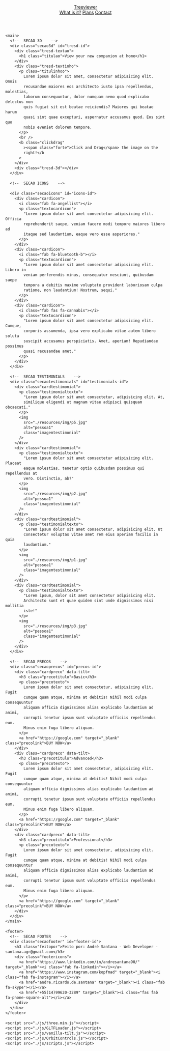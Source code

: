 <!DOCTYPE html>
<html lang="en">
  <head>
    <meta charset="UTF-8" />
    <meta http-equiv="X-UA-Compatible" content="IE=edge" />
    <meta name="viewport" content="width=device-width, initial-scale=1.0" />
    <title>Treeviewer</title>
    <link rel="stylesheet" href="./css/desktop-style.css" />
    <script
      src="https://kit.fontawesome.com/581209d11c.js"
      crossorigin="anonymous"
    ></script>
  </head>
  <body>
    <header>
      <div class="secaocabecalho">
        <div class="hero">
          <a class="cabecalhotexto tree" href="#">Treeviewer</a>
        </div>
        <div class="links">
          <a class="cabecalhotexto" href="#icons-id">What is it?</a>
          <a class="cabecalhotexto" href="#precos-id">Plans</a>
          <a class="cabecalhotexto" href="#footer-id">Contact</a>
        </div>
      </div>
    </header>

    <main>
      <!--  SECAO 3D    -->
      <div class="secao3d" id="tresd-id">
        <div class="tresd-textao">
          <h1 class="titulao">View your new companion at home</h1>
        </div>
        <div class="tresd-textinho">
          <p class="titulinhoo">
            Lorem ipsum dolor sit amet, consectetur adipisicing elit. Omnis
            recusandae maiores eos architecto iusto ipsa repellendus, molestias,
            laborum consequuntur, dolor numquam nemo quod explicabo delectus non
            quis fugiat sit est beatae reiciendis? Maiores qui beatae harum
            quasi sint quae excepturi, aspernatur accusamus quod. Eos sint quo
            nobis eveniet dolorem tempore.
          </p>
          <br />
          <b class="clickdrag"
            ><span class="forte">Click and Drag</span> the image on the
            right!</b
          >
        </div>
        <div class="tresd-3d"></div>
      </div>

      <!--  SECAO ICONS    -->

      <div class="secaoicons" id="icons-id">
        <div class="cardicon">
          <i class="fab fa-angellist"></i>
          <p class="textocardicon">
            "Lorem ipsum dolor sit amet consectetur adipisicing elit. Officia
            reprehenderit saepe, veniam facere modi tempore maiores libero ad
            itaque sed laudantium, eaque vero esse asperiores."
          </p>
        </div>
        <div class="cardicon">
          <i class="fab fa-bluetooth-b"></i>
          <p class="textocardicon">
            "Lorem ipsum dolor sit amet consectetur adipisicing elit. Libero in
            veniam perferendis minus, consequatur nesciunt, quibusdam saepe
            tempora a debitis maxime voluptate provident laboriosam culpa
            ratione, non laudantium! Nostrum, sequi."
          </p>
        </div>
        <div class="cardicon">
          <i class="fab fas fa-cannabis"></i>
          <p class="textocardicon">
            "Lorem ipsum dolor sit amet consectetur adipisicing elit. Cumque,
            corporis assumenda, ipsa vero explicabo vitae autem libero soluta
            suscipit accusamus perspiciatis. Amet, aperiam! Repudiandae possimus
            quasi recusandae amet."
          </p>
        </div>
      </div>

      <!--  SECAO TESTIMONIALS    -->
      <div class="secaotestimonials" id="testimonials-id">
        <div class="cardtestimonial">
          <p class="testimonialtexto">
            "Lorem ipsum dolor sit amet consectetur, adipisicing elit. At,
            similique eligendi ut magnam vitae adipisci quisquam obcaecati."
          </p>
          <img
            src="./resources/img/p5.jpg"
            alt="pessoa1"
            class="imagemtestimonial"
          />
        </div>
        <div class="cardtestimonial">
          <p class="testimonialtexto">
            "Lorem ipsum dolor sit amet consectetur adipisicing elit. Placeat
            eaque molestias, tenetur optio quibusdam possimus qui repellendus at
            vero. Distinctio, ab?"
          </p>
          <img
            src="./resources/img/p2.jpg"
            alt="pessoa1"
            class="imagemtestimonial"
          />
        </div>
        <div class="cardtestimonial">
          <p class="testimonialtexto">
            "Lorem ipsum dolor sit amet consectetur, adipisicing elit. Ut
            consectetur voluptas vitae amet rem eius aperiam facilis in quia
            laudantium."
          </p>
          <img
            src="./resources/img/p1.jpg"
            alt="pessoa1"
            class="imagemtestimonial"
          />
        </div>
        <div class="cardtestimonial">
          <p class="testimonialtexto">
            "Lorem ipsum, dolor sit amet consectetur adipisicing elit.
            Architecto sunt et quae quidem sint unde dignissimos nisi mollitia
            iste!"
          </p>
          <img
            src="./resources/img/p3.jpg"
            alt="pessoa1"
            class="imagemtestimonial"
          />
        </div>
      </div>

      <!--  SECAO PRECOS    -->
      <div class="secaoprecos" id="precos-id">
        <div class="cardpreco" data-tilt>
          <h3 class="precotitulo">Basic</h3>
          <p class="precotexto">
            Lorem ipsum dolor sit amet consectetur, adipisicing elit. Fugit
            cumque quam atque, minima at debitis! Nihil modi culpa consequuntur
            aliquam officia dignissimos alias explicabo laudantium ad animi,
            corrupti tenetur ipsum sunt voluptate officiis repellendus eum.
            Minus enim fuga libero aliquam.
          </p>
          <a href="https://google.com" target="_blank" class="precolink">BUY NOW</a>
        </div>
        <div class="cardpreco" data-tilt>
          <h3 class="precotitulo">Advanced</h3>
          <p class="precotexto">
            Lorem ipsum dolor sit amet consectetur, adipisicing elit. Fugit
            cumque quam atque, minima at debitis! Nihil modi culpa consequuntur
            aliquam officia dignissimos alias explicabo laudantium ad animi,
            corrupti tenetur ipsum sunt voluptate officiis repellendus eum.
            Minus enim fuga libero aliquam.
          </p>
          <a href="https://google.com" target="_blank" class="precolink">BUY NOW</a>
        </div>
        <div class="cardpreco" data-tilt>
          <h3 class="precotitulo">Professional</h3>
          <p class="precotexto">
            Lorem ipsum dolor sit amet consectetur, adipisicing elit. Fugit
            cumque quam atque, minima at debitis! Nihil modi culpa consequuntur
            aliquam officia dignissimos alias explicabo laudantium ad animi,
            corrupti tenetur ipsum sunt voluptate officiis repellendus eum.
            Minus enim fuga libero aliquam.
          </p>
          <a href="https://google.com" target="_blank" class="precolink">BUY NOW</a>
        </div>
      </div>
    </main>

    <footer>
      <!--  SECAO FOOTER    -->
      <div class="secaofooter" id="footer-id">
        <h3 class="feitopor">Feito por: André Santana - Web Developer - santana.agr@gmail.com</h3>
        <div class="footericons">
          <a href="https://www.linkedin.com/in/andresantana90/" target="_blank"><i class="fab fa-linkedin"></i></a>
          <a href="https://www.instagram.com/kopfmad" target="_blank"><i class="fab fa-instagram"></i></a>
          <a href="andre.ricardo.de.santana" target="_blank"><i class="fab fa-skype"></i></a>
          <a href="+55(14)99620-3289" target="_blank"><i class="fas fab fa-phone-square-alt"></i></a>
        </div>
      </div>
    </footer>

    <script src="./js/three.min.js"></script>
    <script src="./js/GLTFLoader.js"></script>
    <script src="./js/vanilla-tilt.js"></script>
    <script src="./js/OrbitControls.js"></script>
    <script src="./js/scripts.js"></script>
  </body>
</html>

